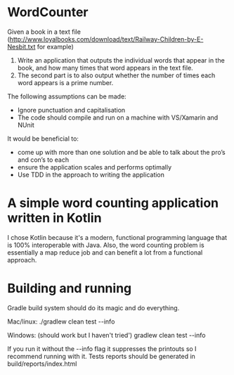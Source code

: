 WordCounter
===

Given a book in a text file (http://www.loyalbooks.com/download/text/Railway-Children-by-E-Nesbit.txt for example)

1. Write an application that outputs the individual words that appear in the book, and how many times that word appears in the text file.
2. The second part is to also output whether the number of times each word appears is a prime number.

The following assumptions can be made:

- Ignore punctuation and capitalisation
- The code should compile and run on a machine with VS/Xamarin and NUnit

It would be beneficial to:

- come up with more than one solution and be able to talk about the pro’s and con’s to each
- ensure the application scales and performs optimally
- Use TDD in the approach to writing the application

# A simple word counting application written in Kotlin

I chose Kotlin because it's a modern, functional programming language that is 100% interoperable with Java.
Also, the word counting problem is essentially a map reduce job and can benefit a lot from a functional approach.

# Building and running

Gradle build system should do its magic and do everything.

Mac/linux:
./gradlew clean test --info

Windows: (should work but I haven't tried')
gradlew clean test --info

If you run it without the --info flag it suppresses the printouts so I recommend running with it.
Tests reports should be generated in build/reports/index.html




